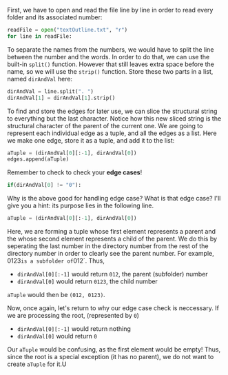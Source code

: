 <!--title={Parsing the File:Finding the Relationships Explained}-->

<!--badges={Python:22,Algorithms:11}-->

<!--concepts={directedGraphs, introToGraphs, useOfGraphs}-->

First, we have to open and read the file line by line in order to read every folder and its associated number:

```python
readFile = open("textOutline.txt", "r")
for line in readFile:
```

To separate the names from the numbers, we would have to split the line between the number and the words. In order to do that, we can use the built-in `split()` function. However that still leaves extra space before the name, so we will use the `strip()` function. Store these two parts in a list, named `dirAndVal` here:

```python
dirAndVal = line.split(". ")
dirAndVal[1] = dirAndVal[1].strip()
```

To find and store the edges for later use, we can slice the structural string to everything but the last character. Notice how this new sliced string is the structural character of the parent of the current one. We are going to represent each individual edge as a tuple, and all the edges as a list. Here we make one edge, store it as a tuple, and add it to the list:

```python
aTuple = (dirAndVal[0][:-1], dirAndVal[0])
edges.append(aTuple)
```

Remember to check to check your **edge cases**!

```python
if(dirAndVal[0] != "0"):
```

Why is the above good for handling edge case? What is that edge case? I'll give you a hint: its purpose lies in the following line.

```python
aTuple = (dirAndVal[0][:-1], dirAndVal[0])
```

Here, we are forming a tuple whose first element represents a parent and the whose second element represents a child of the parent. We do this by seperating the last number in the directory number from the rest of the directory number in order to clearly see the parent number. For example, 0123` is a subfolder of `012`. Thus,

* `dirAndVal[0][:-1]` would return `012`, the parent (subfolder) number
* `dirAndVal[0]` would return `0123`, the child number

`aTuple` would then be `(012, 0123)`.

Now, once again, let's return to why our edge case check is neccessary. If we are processing the root, (represented by `0`)

* `dirAndVal[0][:-1]` would return nothing
* `dirAndVal[0]` would return `0`

Our `aTuple` would be confusing, as the first element would be empty! Thus, since the root is a special exception (it has no parent), we do not want to create `aTuple` for it.U
